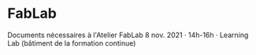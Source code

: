 # FabLab

Documents nécessaires à l'Atelier FabLab
8 nov. 2021 · 14h-16h · Learning Lab (bâtiment de la formation continue)
